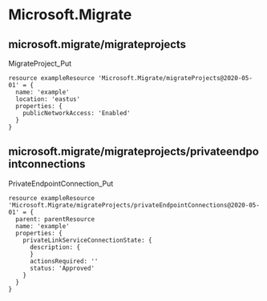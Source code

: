 # Microsoft.Migrate

## microsoft.migrate/migrateprojects

MigrateProject_Put
```bicep
resource exampleResource 'Microsoft.Migrate/migrateProjects@2020-05-01' = {
  name: 'example'
  location: 'eastus'
  properties: {
    publicNetworkAccess: 'Enabled'
  }
}
```

## microsoft.migrate/migrateprojects/privateendpointconnections

PrivateEndpointConnection_Put
```bicep
resource exampleResource 'Microsoft.Migrate/migrateProjects/privateEndpointConnections@2020-05-01' = {
  parent: parentResource 
  name: 'example'
  properties: {
    privateLinkServiceConnectionState: {
      description: {
      }
      actionsRequired: ''
      status: 'Approved'
    }
  }
}
```

